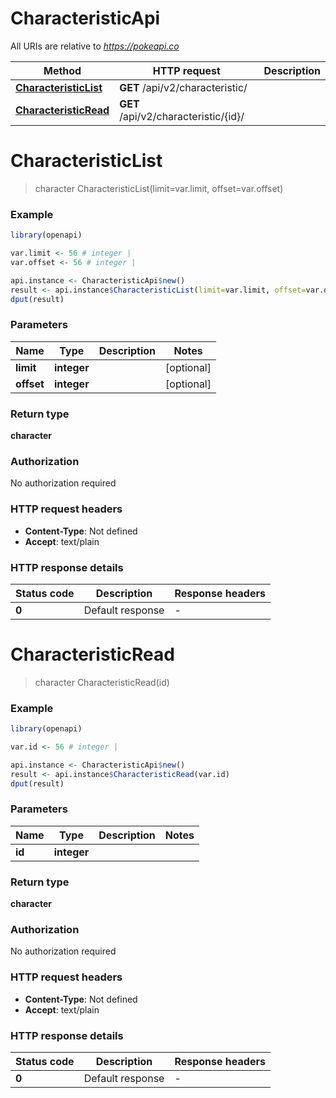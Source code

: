 # CharacteristicApi

All URIs are relative to *https://pokeapi.co*

Method | HTTP request | Description
------------- | ------------- | -------------
[**CharacteristicList**](CharacteristicApi.md#CharacteristicList) | **GET** /api/v2/characteristic/ | 
[**CharacteristicRead**](CharacteristicApi.md#CharacteristicRead) | **GET** /api/v2/characteristic/{id}/ | 


# **CharacteristicList**
> character CharacteristicList(limit=var.limit, offset=var.offset)



### Example
```R
library(openapi)

var.limit <- 56 # integer | 
var.offset <- 56 # integer | 

api.instance <- CharacteristicApi$new()
result <- api.instance$CharacteristicList(limit=var.limit, offset=var.offset)
dput(result)
```

### Parameters

Name | Type | Description  | Notes
------------- | ------------- | ------------- | -------------
 **limit** | **integer**|  | [optional] 
 **offset** | **integer**|  | [optional] 

### Return type

**character**

### Authorization

No authorization required

### HTTP request headers

 - **Content-Type**: Not defined
 - **Accept**: text/plain

### HTTP response details
| Status code | Description | Response headers |
|-------------|-------------|------------------|
| **0** | Default response |  -  |

# **CharacteristicRead**
> character CharacteristicRead(id)



### Example
```R
library(openapi)

var.id <- 56 # integer | 

api.instance <- CharacteristicApi$new()
result <- api.instance$CharacteristicRead(var.id)
dput(result)
```

### Parameters

Name | Type | Description  | Notes
------------- | ------------- | ------------- | -------------
 **id** | **integer**|  | 

### Return type

**character**

### Authorization

No authorization required

### HTTP request headers

 - **Content-Type**: Not defined
 - **Accept**: text/plain

### HTTP response details
| Status code | Description | Response headers |
|-------------|-------------|------------------|
| **0** | Default response |  -  |

